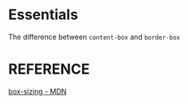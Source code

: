 # Essentials
The difference between ```content-box``` and ```border-box```
# REFERENCE
[box-sizing - MDN](https://developer.mozilla.org/en-US/docs/Web/CSS/box-sizing)